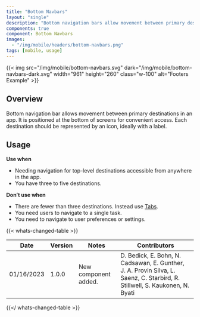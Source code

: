 ```yaml
---
title: "Bottom Navbars"
layout: "single"
description: "Bottom navigation bars allow movement between primary destinations in an app."
components: true
component: Bottom Navbars
images:
  - "/img/mobile/headers/bottom-navbars.png"
tags: [mobile, usage]
---
```


{{< img src="/img/mobile/bottom-navbars.svg" dark="/img/mobile/bottom-navbars-dark.svg" width="961" height="260" class="w-100" alt="Footers Example" >}}

## Overview

Bottom navigation bar allows movement between primary destinations in an app. It is positioned at the bottom of screens for convenient access. Each destination should be represented by an icon, ideally with a label.

## Usage

**Use when**

- Needing navigation for top-level destinations accessible from anywhere in the app.
- You have three to five destinations.

**Don’t use when**

- There are fewer than three destinations. Instead use [Tabs](/components/mobile/tabs/).
- You need users to navigate to a single task.
- You need to navigate to user preferences or settings.



{{< whats-changed-table >}}

| Date       | Version | Notes                               | Contributors |
| ---------- | ------- | ----------------------------------- | ------------ |
| 01/16/2023 | 1.0.0   | New component added. | D. Bedick, E. Bohn, N. Cadsawan, E. Gunther, J. A. Provin Silva, L. Saenz, C. Starbird, R. Stillwell, S. Kaukonen, N. Byati   |

{{</ whats-changed-table >}}
